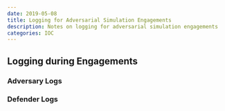 ```yaml
---
date: 2019-05-08
title: Logging for Adversarial Simulation Engagements
description: Notes on logging for adversarial simulation engagements
categories: IOC
---
```


## Logging during Engagements

### Adversary Logs

### Defender Logs

